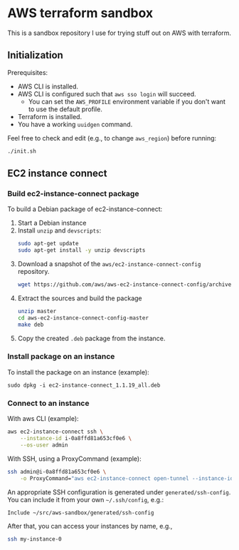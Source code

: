 # AWS terraform sandbox

This is a sandbox repository I use for trying stuff out on AWS with terraform.

## Initialization

Prerequisites:

- AWS CLI is installed.
- AWS CLI is configured such that `aws sso login` will succeed.
    - You can set the `AWS_PROFILE` environment variable if you don't want to
      use the default profile.
- Terraform is installed.
- You have a working `uuidgen` command.

Feel free to check and edit (e.g., to change `aws_region`) before running:

```bash
./init.sh
```

## EC2 instance connect

### Build ec2-instance-connect package

To build a Debian package of ec2-instance-connect:

1. Start a Debian instance
2. Install `unzip` and `devscripts`:
   ```bash
   sudo apt-get update
   sudo apt-get install -y unzip devscripts
   ```
3. Download a snapshot of the `aws/ec2-instance-connect-config` repository.
   ```bash
   wget https://github.com/aws/aws-ec2-instance-connect-config/archive/refs/heads/master.zip
   ```
4. Extract the sources and build the package
   ```bash
   unzip master
   cd aws-ec2-instance-connect-config-master
   make deb
   ```
5. Copy the created `.deb` package from the instance.

### Install package on an instance

To install the package on an instance (example):

```
sudo dpkg -i ec2-instance-connect_1.1.19_all.deb
```

### Connect to an instance

With aws CLI (example):

```bash
aws ec2-instance-connect ssh \
    --instance-id i-0a8ffd81a653cf0e6 \
    --os-user admin
```

With SSH, using a ProxyCommand (example):

```bash
ssh admin@i-0a8ffd81a653cf0e6 \
    -o ProxyCommand="aws ec2-instance-connect open-tunnel --instance-id %h"
```

An appropriate SSH configuration is generated under `generated/ssh-config`.
You can include it from your own `~/.ssh/config`, e.g.:

```text
Include ~/src/aws-sandbox/generated/ssh-config
```

After that, you can access your instances by name, e.g.,

```bash
ssh my-instance-0
```
